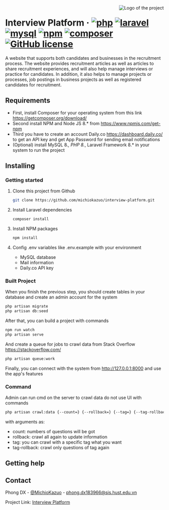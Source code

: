 <img src="./public/images/logo/logo.png" alt="Logo of the project" align="right">

# Interview Platform &middot; [![php](https://img.shields.io/badge/php-v8.*-blue)](https://www.php.net/) [![laravel](https://img.shields.io/badge/laravel-v8.*-blue)](https://laravel.com/docs/8.x) [![mysql](https://img.shields.io/badge/mysql-v8.*-blue)](https://www.mysql.com/) [![npm](https://img.shields.io/badge/npm-v8.*-green)](https://www.npmjs.com/package/npm) [![composer](https://img.shields.io/badge/composer-v2.*-green)](https://getcomposer.org/) [![GitHub license](https://img.shields.io/badge/license-MIT-blue.svg?style=flat-square)](https://github.com/your/your-project/blob/master/LICENSE)

A website that supports both candidates and businesses in the recruitment process. The website provides recruitment articles as well as articles to share recruitment experiences, and will also help manage interviews or practice for candidates. In addition, it also helps to manage projects or processes, job postings in business projects as well as registered candidates for recruitment.

## Requirements

- First, install Composer for your operating system from this link https://getcomposer.org/download/
- Second install NPM and Node JS 8.* from https://www.npmjs.com/get-npm
- Third you have to create an account Daily.co https://dashboard.daily.co/ to get an API key and get App Password for sending email notifications
- (Optional) install MySQL 8.*, PHP 8.*, Laravel Framework 8.*  in your system to run the project

## Installing 

### Getting started

1. Clone this project from Github
    ```sh
    git clone https://github.com/michiokazuo/interview-platform.git
    ```

2. Install Laravel dependencies
    ```sh
    composer install
    ```

3. Install NPM packages
   ```sh
   npm install
   ```

4. Config .env variables like .env.example with your environment
    - MySQL database 
    - Mail information 
    - Daily.co API key

### Built Project

When you finish the previous step, you should create tables in your database and create an admin account for the system
```sh
php artisan migrate
php artisan db:seed
```

After that, you can build a project with commands
   ```sh
   npm run watch
   php artisan serve
   ```
And create a queue for jobs to crawl data from Stack Overflow https://stackoverflow.com/
```sh
php artisan queue:work
```

Finally, you can connect with the system from http://127.0.0.1:8000 and use the app's features 

### Command
Admin can run cmd on the server to crawl data do not use UI with commands
```sh
php artisan crawl:data {--count=} {--rollback=} {--tag=} {--tag-rollback=}
```
with arguments as:
  - count: numbers of questions will be got
  - rollback: crawl all again to update information
  - tag: you can crawl with a specific tag what you want
  - tag-rollback: crawl only questions of tag again

## Getting help

<!-- CONTACT -->
## Contact

Phong DX - [@MichioKazuo](https://twitter.com/MichioKazuo) - phong.dx183966@sis.hust.edu.vn

Project Link: [Interview Platform](https://github.com/michiokazuo/interview-platform.git)

